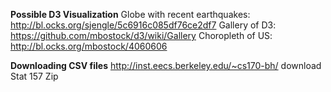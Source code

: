 **Possible D3 Visualization**
Globe with recent earthquakes: http://bl.ocks.org/sjengle/5c6916c085df76ce2df7
Gallery of D3: https://github.com/mbostock/d3/wiki/Gallery
Choropleth of US: http://bl.ocks.org/mbostock/4060606

**Downloading CSV files**
http://inst.eecs.berkeley.edu/~cs170-bh/
download Stat 157 Zip


